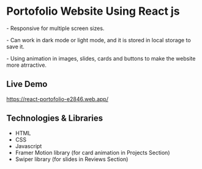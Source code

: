 <h1>Portofolio Website Using React js</h1>
<p>- Responsive for multiple screen sizes.</p>
<p>- Can work in dark mode or light mode, and it is stored in local storage to save it.</p>
<p>- Using animation in images, slides, cards and buttons to make the website more atrractive.</p>
<h2>Live Demo</h2>
<a href='https://react-portofolio-e2846.web.app/'>https://react-portofolio-e2846.web.app/</a>
<h2>Technologies & Libraries</h2>
<ul>
  <li>HTML</li>
  <li>CSS</li>
  <li>Javascript</li>
  <li>Framer Motion library (for card animation in Projects Section)</li>
  <li>Swiper library (for slides in Reviews Section)</li>
</ul>



